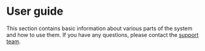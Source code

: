 # User guide

This section contains basic information about various parts of the system and how to use them. If you have any questions, please contact the [support team](mailto:geekylifehacks@googlegroups.com).